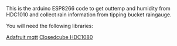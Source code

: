 This is the arduino ESP8266 code to get outtemp and humidity from HDC1010 and collect rain information from tipping bucket raingauge.


You will need the following libraries:

[Adafruit mqtt](https://github.com/adafruit/Adafruit_MQTT_Library)
[Closedcube HDC1080](https://github.com/closedcube/ClosedCube_HDC1080_Arduino)
